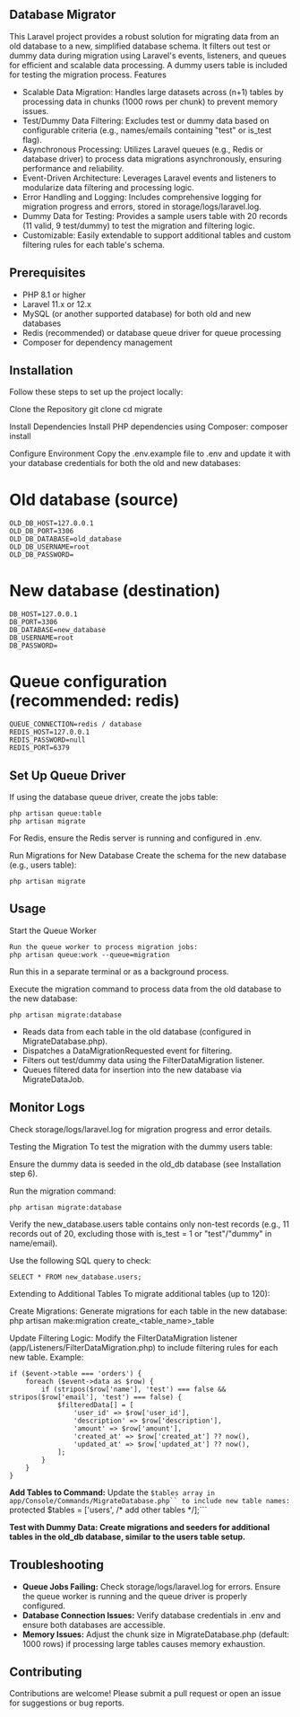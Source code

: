 ## Database Migrator
This Laravel project provides a robust solution for migrating data from an old database to a new, simplified database schema. It filters out test or dummy data during migration using Laravel's events, listeners, and queues for efficient and scalable data processing. A dummy users table is included for testing the migration process.
Features

- Scalable Data Migration: Handles large datasets across (n+1) tables by processing data in chunks (1000 rows per chunk) to prevent memory issues.
- Test/Dummy Data Filtering: Excludes test or dummy data based on configurable criteria (e.g., names/emails containing "test" or is_test flag).
- Asynchronous Processing: Utilizes Laravel queues (e.g., Redis or database driver) to process data migrations asynchronously, ensuring performance and reliability.
- Event-Driven Architecture: Leverages Laravel events and listeners to modularize data filtering and processing logic.
- Error Handling and Logging: Includes comprehensive logging for migration progress and errors, stored in storage/logs/laravel.log.
- Dummy Data for Testing: Provides a sample users table with 20 records (11 valid, 9 test/dummy) to test the migration and filtering logic.
- Customizable: Easily extendable to support additional tables and custom filtering rules for each table's schema.

## Prerequisites

- PHP 8.1 or higher
- Laravel 11.x or 12.x
- MySQL (or another supported database) for both old and new databases
- Redis (recommended) or database queue driver for queue processing
- Composer for dependency management

## Installation
Follow these steps to set up the project locally:

Clone the Repository
git clone <repository-url>
cd migrate


Install Dependencies
Install PHP dependencies using Composer:
composer install


Configure Environment
Copy the .env.example file to .env and update it with your database credentials for both the old and new databases:
# Old database (source)
```
OLD_DB_HOST=127.0.0.1
OLD_DB_PORT=3306
OLD_DB_DATABASE=old_database
OLD_DB_USERNAME=root
OLD_DB_PASSWORD=
```

# New database (destination)
```
DB_HOST=127.0.0.1
DB_PORT=3306
DB_DATABASE=new_database
DB_USERNAME=root
DB_PASSWORD=
```

# Queue configuration (recommended: redis)
```
QUEUE_CONNECTION=redis / database
REDIS_HOST=127.0.0.1
REDIS_PASSWORD=null
REDIS_PORT=6379
```


## Set Up Queue Driver
If using the database queue driver, create the jobs table:
```
php artisan queue:table
php artisan migrate
```

For Redis, ensure the Redis server is running and configured in .env.

Run Migrations for New Database
Create the schema for the new database (e.g., users table):
```
php artisan migrate
```

## Usage

Start the Queue Worker
```
Run the queue worker to process migration jobs:
php artisan queue:work --queue=migration
```
Run this in a separate terminal or as a background process.

Execute the migration command to process data from the old database to the new database:
```
php artisan migrate:database
```
- Reads data from each table in the old database (configured in MigrateDatabase.php).
- Dispatches a DataMigrationRequested event for filtering.
- Filters out test/dummy data using the FilterDataMigration listener.
- Queues filtered data for insertion into the new database via MigrateDataJob.

## Monitor Logs
Check storage/logs/laravel.log for migration progress and error details.


Testing the Migration
To test the migration with the dummy users table:

Ensure the dummy data is seeded in the old_db database (see Installation step 6).

Run the migration command:
```
php artisan migrate:database
```


Verify the new_database.users table contains only non-test records (e.g., 11 records out of 20, excluding those with is_test = 1 or "test"/"dummy" in name/email).


Use the following SQL query to check:
```
SELECT * FROM new_database.users;
```

Extending to Additional Tables
To migrate additional tables (up to 120):

Create Migrations: Generate migrations for each table in the new database:
php artisan make:migration create_<table_name>_table


Update Filtering Logic: Modify the FilterDataMigration listener (app/Listeners/FilterDataMigration.php) to include filtering rules for each new table. Example:
```
if ($event->table === 'orders') {
    foreach ($event->data as $row) {
        if (stripos($row['name'], 'test') === false && stripos($row['email'], 'test') === false) {
            $filteredData[] = [
                'user_id' => $row['user_id'],
                'description' => $row['description'],
                'amount' => $row['amount'],
                'created_at' => $row['created_at'] ?? now(),
                'updated_at' => $row['updated_at'] ?? now(),
            ];
        }
    }
}
```

**Add Tables to Command:** Update the ```$tables array in app/Console/Commands/MigrateDatabase.php`` to include new table names:
```protected $tables = ['users',  /* add other tables */];```


**Test with Dummy Data: Create migrations and seeders for additional tables in the old_db database, similar to the users table setup.**


## Troubleshooting

- **Queue Jobs Failing:** Check storage/logs/laravel.log for errors. Ensure the queue worker is running and the queue driver is properly configured.
- **Database Connection Issues:** Verify database credentials in .env and ensure both databases are accessible.
- **Memory Issues:** Adjust the chunk size in MigrateDatabase.php (default: 1000 rows) if processing large tables causes memory exhaustion.

## Contributing
Contributions are welcome! Please submit a pull request or open an issue for suggestions or bug reports.
